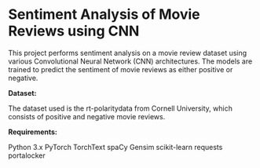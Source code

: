 # Sentiment Analysis of Movie Reviews using CNN

This project performs sentiment analysis on a movie review dataset using various Convolutional Neural Network (CNN) architectures. The models are trained to predict the sentiment of movie reviews as either positive or negative.

**Dataset:**

The dataset used is the rt-polaritydata from Cornell University, which consists of positive and negative movie reviews.

**Requirements:**

Python 3.x
PyTorch
TorchText
spaCy
Gensim
scikit-learn
requests
portalocker
